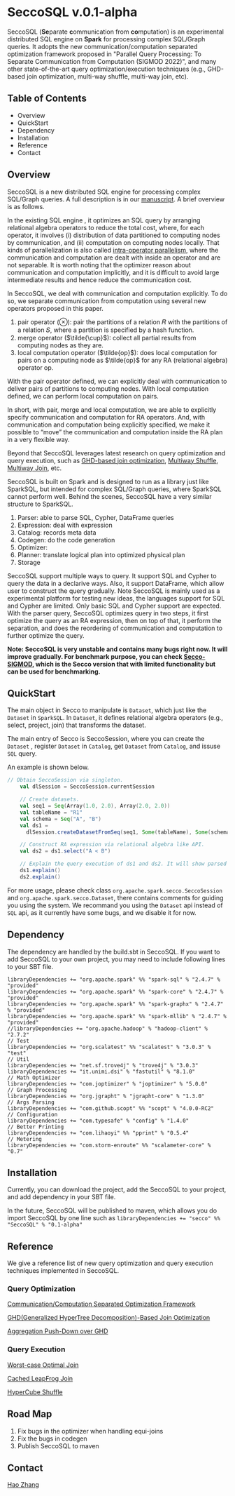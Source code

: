 # SeccoSQL v.0.1-alpha

SeccoSQL (**Se**parate **c**ommunication from **co**mputation) is an experimental distributed SQL engine on **Spark** for processing complex SQL/Graph queries. It adopts the new communication/computation separated optimization framework proposed in "Parallel Query Processing: To Separate Communication from Computation (SIGMOD 2022)", and many other state-of-the-art query optimization/execution techniques (e.g., GHD-based join optimization, multi-way shuffle, multi-way join, etc).



## Table of Contents

- Overview
- QuickStart
- Dependency
- Installation
- Reference
- Contact



## Overview

SeccoSQL is a new distributed SQL engine for processing complex SQL/Graph queries. A full description is in our [manuscript](https://dl.acm.org/doi/10.1145/3514221.3526164). A brief overview is as follows.

In the existing SQL engine , it optimizes an SQL query by arranging relational algebra operators to reduce the total cost, where, for each operator, it involves (i) distribution of data partitioned to computing nodes by communication, and (ii) computation on computing nodes locally. That kinds of parallelization is also called [intra-operator parallelism](https://paperhub.s3.amazonaws.com/dace52a42c07f7f8348b08dc2b186061.pdf), where the communication and computation are dealt with inside an operator and are not separable. It is worth noting that the optimizer reason about communication and computation implicitly, and it is difficult to avoid large intermediate results and hence reduce the communication cost. 

In SeccoSQL, we deal with communication and computation explicitly. To do so, we separate communication from computation using several new operators proposed in this paper. 

1. pair operator (⊗): pair the partitions of a relation 𝑅 with the partitions of a relation 𝑆, where a partition is specified by a hash function. 
2. merge operator ($\tilde{\cup}$): collect all partial results from computing nodes as they are.
3. local computation operator ($\tilde{op}$):  does local computation for pairs on a computing node as $\tilde{op}$ for any RA (relational algebra) operator op.

With the pair operator defined, we can explicitly deal with communication to deliver pairs of partitions to computing nodes. With local computation defined, we can perform local computation on pairs. 

In short, with pair, merge and local computation, we are able to explicitly specify communication and computation for RA operators. And, with communication and computation being explicitly specified, we make it possible to “move” the communication and computation inside the RA plan in a very flexible way.

Beyond that SeccoSQL leverages latest research on query optimization and query execution, such as [GHD-based join optimization](https://www.google.com.hk/url?sa=t&rct=j&q=&esrc=s&source=web&cd=&ved=2ahUKEwjh2o-_xbH4AhW4jdgFHUawD9YQFnoECAcQAQ&url=https%3A%2F%2Farxiv.org%2Fabs%2F1503.02368&usg=AOvVaw0Wv9Gm97hvKV3BRw80ppQd), [Multiway Shuffle](https://ieeexplore.ieee.org/document/5710932),  [Multiway Join](https://arxiv.org/abs/1203.1952), etc.

SeccoSQL is built on Spark and is designed to run as a library just like SparkSQL, but intended for complex SQL/Graph queries, where SparkSQL cannot perform well. Behind the scenes, SeccoSQL have a very similar structure to SparkSQL. 

1. Parser: able to parse SQL, Cypher, DataFrame queries
2. Expression: deal with expression
3. Catalog: records meta data
4. Codegen: do the code generation
5. Optimizer: 
6. Planner: translate logical plan into optimized physical plan
7. Storage

SeccoSQL support multiple ways to query. It support SQL and Cypher to query the data in a declarive ways. Also, it support DataFrame, which allow user to construct the query gradually. Note SeccoSQL is mainly used as a experimental platform for testing new ideas, the languages support for SQL and Cypher are limited. Only basic SQL and Cypher support are expected. With the parser query, SeccoSQL optimizes query in two steps, it first optimize the query as an RA expression, then on top of that, it perform the separation, and does the reordering of communication and computation to further optimize the query.

**Note: SeccoSQL is very unstable and contains many bugs right now. It will improve gradually. For benchmark purpose, you can check [Secco-SIGMOD](https://github.com/H20Zhang/Secco-SIGMOD), which is the Secco version that with limited functionality but can be used for benchmarking.**

## QuickStart

The main object in Secco to manipulate is `Dataset`, which just like the `Dataset` in `SparkSQL`. In `Dataset`, it defines relational algebra operators (e.g., select, project, join) that transforms the dataset.

The main entry of Secco is SeccoSession, where you can create the `Dataset` , register `Dataset` in `Catalog`, get `Dataset` from `Catalog`, and issuse `SQL` query.

An example is shown below.

```scala
// Obtain SeccoSession via singleton.
    val dlSession = SeccoSession.currentSession

    // Create datasets.
    val seq1 = Seq(Array(1.0, 2.0), Array(2.0, 2.0))
    val tableName = "R1"
    val schema = Seq("A", "B")
    val ds1 =
      dlSession.createDatasetFromSeq(seq1, Some(tableName), Some(schema))

    // Construct RA expression via relational algebra like API.
    val ds2 = ds1.select("A < B")

    // Explain the query execution of ds1 and ds2. It will show parsed plan, analyzed plan, optimized plan, execution plan.
    ds1.explain()
    ds2.explain()
```

For more usage, please check class  `org.apache.spark.secco.SeccoSession` and `org.apache.spark.secco.Dataset`, there contains comments for guiding you using the system.  We recommand you using the `Dataset` api instead of `SQL` api, as it currently have some bugs, and we disable it for now.

## Dependency

The dependency are handled by the build.sbt in SeccoSQL. If you want to add SeccoSQL to your own project, you may need to include following lines to your SBT file.

```
libraryDependencies += "org.apache.spark" %% "spark-sql" % "2.4.7" % "provided"
libraryDependencies += "org.apache.spark" %% "spark-core" % "2.4.7" % "provided"
libraryDependencies += "org.apache.spark" %% "spark-graphx" % "2.4.7" % "provided"
libraryDependencies += "org.apache.spark" %% "spark-mllib" % "2.4.7" % "provided"
//libraryDependencies += "org.apache.hadoop" % "hadoop-client" % "2.7.2"
// Test
libraryDependencies += "org.scalatest" %% "scalatest" % "3.0.3" % "test"
// Util
libraryDependencies += "net.sf.trove4j" % "trove4j" % "3.0.3"
libraryDependencies += "it.unimi.dsi" % "fastutil" % "8.1.0"
// Math Optimizer
libraryDependencies += "com.joptimizer" % "joptimizer" % "5.0.0"
// Graph Processing
libraryDependencies += "org.jgrapht" % "jgrapht-core" % "1.3.0"
// Args Parsing
libraryDependencies += "com.github.scopt" %% "scopt" % "4.0.0-RC2"
// Configuration
libraryDependencies += "com.typesafe" % "config" % "1.4.0"
// Better Printing
libraryDependencies += "com.lihaoyi" %% "pprint" % "0.5.4"
// Metering
libraryDependencies += "com.storm-enroute" %% "scalameter-core" % "0.7"
```

## Installation

Currently, you can download the project, add the SeccoSQL to your project, and add dependency in your SBT file.

In the future, SeccoSQL will be published to maven, which allows you do import SeccoSQL by one line such as `libraryDependencies += "secco" %% "SeccoSQL" % "0.1-alpha"`

## Reference

We give a reference list of new query optimization and query execution techniques implemented in SeccoSQL.

### Query Optimization

[Communication/Computation Separated Optimization Framework](https://dl.acm.org/doi/10.1145/3514221.3526164)

[GHD(Generalized HyperTree Decomposition)-Based Join Optimization](https://www.google.com.hk/url?sa=t&rct=j&q=&esrc=s&source=web&cd=&ved=2ahUKEwjh2o-_xbH4AhW4jdgFHUawD9YQFnoECAcQAQ&url=https%3A%2F%2Farxiv.org%2Fabs%2F1503.02368&usg=AOvVaw0Wv9Gm97hvKV3BRw80ppQd)

[Aggregation Push-Down over GHD](https://arxiv.org/abs/1508.07532)

### Query Execution

[Worst-case Optimal Join](https://arxiv.org/abs/1203.1952)

[Cached LeapFrog Join](https://arxiv.org/abs/1602.08721)

[HyperCube Shuffle](https://ieeexplore.ieee.org/document/5710932)



## Road Map

1. Fix bugs in the optimizer when handling equi-joins
2. Fix the bugs in codegen
3. Publish SeccoSQL to maven

## Contact

[Hao Zhang](hzhang@se.cuhk.edu.hk)
